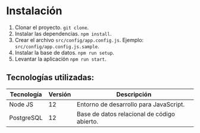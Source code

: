 # Instalación

1. Clonar el proyecto. `git clone`.
2. Instalar las dependencias. `npm install`.
3. Crear el archivo `src/config/app.config.js`. Ejemplo: `src/config/app.config.js.sample`.
4. Instalar la base de datos. `npm run setup`.
5. Levantar la aplicación `npm run start`.

## Tecnologías utilizadas:

| Tecnología | Versión | Descripción                                 |
| ---------- | ------- | ------------------------------------------- |
| Node JS    | 12      | Entorno de desarrollo para JavaScript.      |
| PostgreSQL | 12      | Base de datos relacional de código abierto. |
